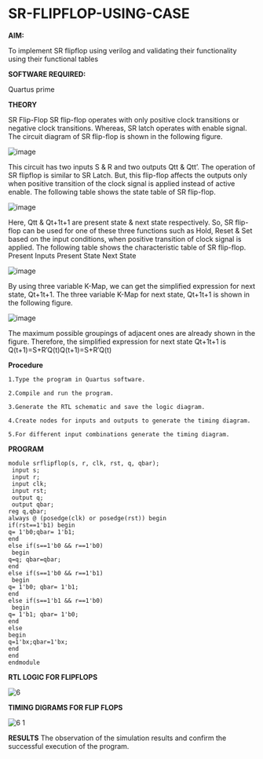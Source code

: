 # SR-FLIPFLOP-USING-CASE

**AIM:**

To implement  SR flipflop using verilog and validating their functionality using their functional tables

**SOFTWARE REQUIRED:**

Quartus prime

**THEORY**

SR Flip-Flop SR flip-flop operates with only positive clock transitions or negative clock transitions. Whereas, SR latch operates with enable signal. The circuit diagram of SR flip-flop is shown in the following figure.

![image](https://github.com/naavaneetha/SR-FLIPFLOP-USING-CASE/assets/154305477/0f710028-ad52-4d3e-9276-8714cf023a25)

 
This circuit has two inputs S & R and two outputs Qtt & Qtt’. The operation of SR flipflop is similar to SR Latch. But, this flip-flop affects the outputs only when positive transition of the clock signal is applied instead of active enable. The following table shows the state table of SR flip-flop.

![image](https://github.com/naavaneetha/SR-FLIPFLOP-USING-CASE/assets/154305477/dabfc4f4-87e3-4cbc-9472-f89ee1b5ed30)

 
Here, Qtt & Qt+1t+1 are present state & next state respectively. So, SR flip-flop can be used for one of these three functions such as Hold, Reset & Set based on the input conditions, when positive transition of clock signal is applied. The following table shows the characteristic table of SR flip-flop. Present Inputs Present State Next State

![image](https://github.com/naavaneetha/SR-FLIPFLOP-USING-CASE/assets/154305477/dd90d16c-aec5-4290-a586-e2346b1e9eb5)

 
By using three variable K-Map, we can get the simplified expression for next state, Qt+1t+1. The three variable K-Map for next state, Qt+1t+1 is shown in the following figure.

![image](https://github.com/naavaneetha/SR-FLIPFLOP-USING-CASE/assets/154305477/473efad6-d70b-4ca7-aeb7-898bbfca319f)

 
The maximum possible groupings of adjacent ones are already shown in the figure. Therefore, the simplified expression for next state Qt+1t+1 is Q(t+1)=S+R′Q(t)Q(t+1)=S+R′Q(t)

**Procedure**
```
1.Type the program in Quartus software.

2.Compile and run the program.

3.Generate the RTL schematic and save the logic diagram.

4.Create nodes for inputs and outputs to generate the timing diagram.

5.For different input combinations generate the timing diagram.

```

**PROGRAM**

```
module srflipflop(s, r, clk, rst, q, qbar);
 input s;
 input r;
 input clk;
 input rst;
 output q;
 output qbar;
reg q,qbar;
always @ (posedge(clk) or posedge(rst)) begin
if(rst==1'b1) begin
q= 1'b0;qbar= 1'b1;
end
else if(s==1'b0 && r==1'b0)
 begin
q=q; qbar=qbar;
end
else if(s==1'b0 && r==1'b1)
 begin
q= 1'b0; qbar= 1'b1;
end
else if(s==1'b1 && r==1'b0)
 begin
q= 1'b1; qbar= 1'b0;
end
else
begin
q=1'bx;qbar=1'bx;
end
end
endmodule
```

**RTL LOGIC FOR FLIPFLOPS**

![6](https://github.com/user-attachments/assets/5bf50516-17ca-4d12-a7bf-b18da3c99ebf)

**TIMING DIGRAMS FOR FLIP FLOPS**

![6 1](https://github.com/user-attachments/assets/ea970e44-5f8c-4671-8656-58059ae351db)

**RESULTS**
The observation of the simulation results and confirm the successful execution of the program.
